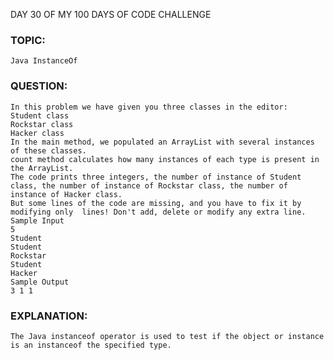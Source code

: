 DAY 30 OF MY 100 DAYS OF CODE CHALLENGE
### TOPIC:
    Java InstanceOf
### QUESTION:
    In this problem we have given you three classes in the editor:
    Student class
    Rockstar class
    Hacker class
    In the main method, we populated an ArrayList with several instances of these classes. 
    count method calculates how many instances of each type is present in the ArrayList. 
    The code prints three integers, the number of instance of Student class, the number of instance of Rockstar class, the number of instance of Hacker class.
    But some lines of the code are missing, and you have to fix it by modifying only  lines! Don't add, delete or modify any extra line.
    Sample Input
    5
    Student
    Student
    Rockstar
    Student
    Hacker
    Sample Output
    3 1 1
### EXPLANATION:
    The Java instanceof operator is used to test if the object or instance is an instanceof the specified type.
    
